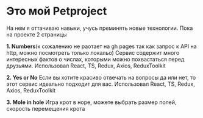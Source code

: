# Это мой Petproject
На нем я оттачиваю навыки, учусь преминять новые технологии.
Пока на проекте 2 страницы  

**1. Numbers**(к сожалению не раотает на gh pages так как запрос к API на http, можно посмотреть только локальо)
Сервис содержит много интересных фактов о числах, которыми можно похвастаться перед друзьями.
Использовал React, TS, Redux, Axios, ReduxToolkit

**2.  Yes or No**
Если вы хотите красиво отвечать на вопросы да или нет, то этот сервис идеально подходит для вас.
Использовал React, TS, Redux, Axios, ReduxToolkit

**3.  Mole in hole**
Игра крот в норе, можете выбрать размер полей, скорость перемещения крота